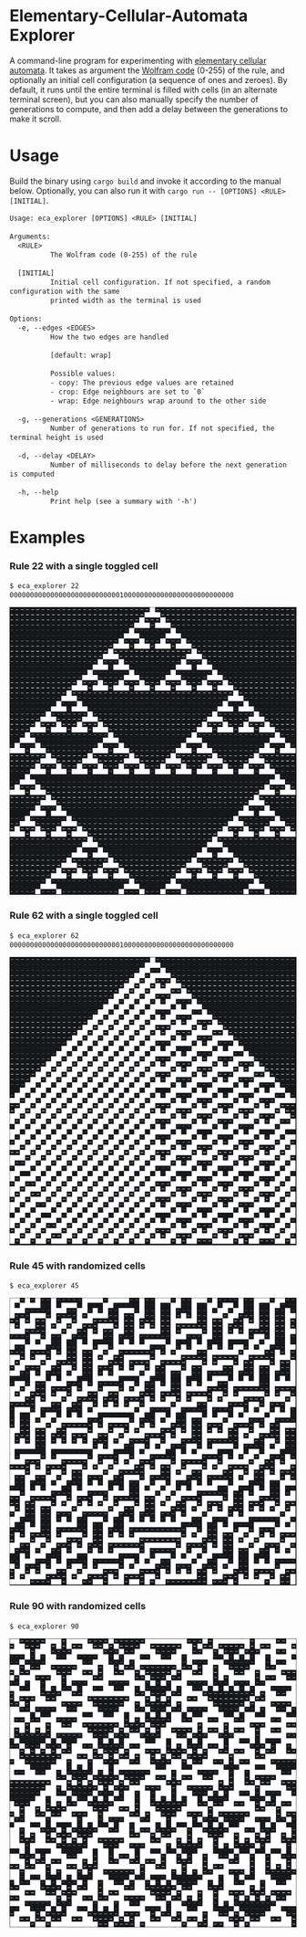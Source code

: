 # Elementary-Cellular-Automata Explorer

A command-line program for experimenting with
[elementary cellular automata](https://en.wikipedia.org/wiki/Elementary_cellular_automaton). It takes as
argument the [Wolfram code](https://en.wikipedia.org/wiki/Wolfram_code) (0-255) of the rule, and optionally
an initial cell configuration (a sequence of ones and zeroes). By default, it runs until the entire terminal
is filled with cells (in an alternate terminal screen), but you can also manually specify the number of
generations to compute, and then add a delay between the generations to make it scroll. 


# Usage

Build the binary using `cargo build` and invoke it according to the manual below. Optionally, you can also
run it with `cargo run -- [OPTIONS] <RULE> [INITIAL]`. 

```
Usage: eca_explorer [OPTIONS] <RULE> [INITIAL]

Arguments:
  <RULE>
          The Wolfram code (0-255) of the rule

  [INITIAL]
          Initial cell configuration. If not specified, a random configuration with the same
          printed width as the terminal is used

Options:
  -e, --edges <EDGES>
          How the two edges are handled

          [default: wrap]

          Possible values:
          - copy: The previous edge values are retained
          - crop: Edge neighbours are set to `0`
          - wrap: Edge neighbours wrap around to the other side

  -g, --generations <GENERATIONS>
          Number of generations to run for. If not specified, the terminal height is used

  -d, --delay <DELAY>
          Number of milliseconds to delay before the next generation is computed

  -h, --help
          Print help (see a summary with '-h')
```


# Examples

### Rule 22 with a single toggled cell
```console
$ eca_explorer 22 0000000000000000000000000001000000000000000000000000000
```

![rule 22 demo](img/rule_22.png)


### Rule 62 with a single toggled cell
```console
$ eca_explorer 62 0000000000000000000000000001000000000000000000000000000
```

![rule 62 demo](img/rule_62.png)


### Rule 45 with randomized cells

```console
$ eca_explorer 45
```

![rule 45 demo](img/rule_45.png)


### Rule 90 with randomized cells

```console
$ eca_explorer 90
```

![rule 90 demo](img/rule_90.png)
